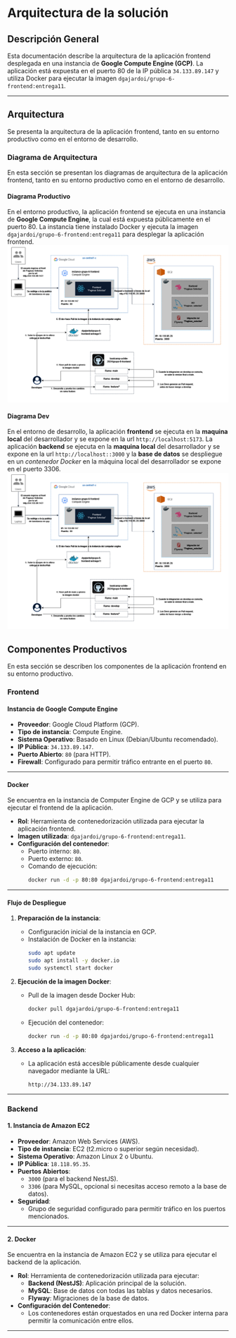 # Arquitectura de la solución

## Descripción General
Esta documentación describe la arquitectura de la aplicación frontend desplegada en una instancia de **Google Compute Engine (GCP)**. La aplicación está expuesta en el puerto 80 de la IP pública `34.133.89.147` y utiliza Docker para ejecutar la imagen `dgajardoi/grupo-6-frontend:entrega11`.

---

## Arquitectura
Se presenta la arquitectura de la aplicación frontend, tanto en su entorno productivo como en el entorno de desarrollo.

### **Diagrama de Arquitectura**
En esta sección se presentan los diagramas de arquitectura de la aplicación frontend, tanto en su entorno productivo como en el entorno de desarrollo.
#### Diagrama Productivo
En el entorno productivo, la aplicación frontend se ejecuta en una instancia de **Google Compute Engine**, la cual está expuesta públicamente en el puerto 80. La instancia tiene instalado Docker y ejecuta la imagen `dgajardoi/grupo-6-frontend:entrega11` para desplegar la aplicación frontend.
![Arquitectura Frontend](./public/arquitectura-frontend.png)

#### Diagrama Dev
En el entorno de desarrollo, la aplicación **frontend** se ejecuta en la **maquina local** del desarrollador y se expone en la url `http://localhost:5173`. La aplicación **backend** se ejecuta en la **maquina local** del desarrollador y se expone en la url `http://localhost::3000` y la **base de datos** se despliegue en un *contenedor Docker* en la máquina local del desarrollador se expone en el puerto 3306.
![Arquitectura Frontend](./public/arquitectura-frontend.png)


## Componentes Productivos
En esta sección se describen los componentes de la aplicación frontend en su entorno productivo.

### **Frontend**
#### **Instancia de Google Compute Engine**
- **Proveedor**: Google Cloud Platform (GCP).
- **Tipo de instancia**: Compute Engine.
- **Sistema Operativo**: Basado en Linux (Debian/Ubuntu recomendado).
- **IP Pública**: `34.133.89.147`.
- **Puerto Abierto**: `80` (para HTTP).
- **Firewall**: Configurado para permitir tráfico entrante en el puerto `80`.

---

#### **Docker**
Se encuentra en la instancia de Computer Engine de GCP y se utiliza para ejecutar el frontend de la aplicación.
- **Rol**: Herramienta de contenedorización utilizada para ejecutar la aplicación frontend.
- **Imagen utilizada**: `dgajardoi/grupo-6-frontend:entrega11`.
- **Configuración del contenedor**:
  - Puerto interno: `80`.
  - Puerto externo: `80`.
  - Comando de ejecución: 
    ```bash
    docker run -d -p 80:80 dgajardoi/grupo-6-frontend:entrega11
    ```

---

#### **Flujo de Despliegue**
1. **Preparación de la instancia**:
   - Configuración inicial de la instancia en GCP.
   - Instalación de Docker en la instancia:
     ```bash
     sudo apt update
     sudo apt install -y docker.io
     sudo systemctl start docker
     ```

2. **Ejecución de la imagen Docker**:
   - Pull de la imagen desde Docker Hub:
     ```bash
     docker pull dgajardoi/grupo-6-frontend:entrega11
     ```
   - Ejecución del contenedor:
     ```bash
     docker run -d -p 80:80 dgajardoi/grupo-6-frontend:entrega11
     ```

3. **Acceso a la aplicación**:
   - La aplicación está accesible públicamente desde cualquier navegador mediante la URL:
     ```
     http://34.133.89.147
     ```

---

### Backend

#### 1. **Instancia de Amazon EC2**
- **Proveedor**: Amazon Web Services (AWS).
- **Tipo de instancia**: EC2 (t2.micro o superior según necesidad).
- **Sistema Operativo**: Amazon Linux 2 o Ubuntu.
- **IP Pública**: `18.118.95.35`.
- **Puertos Abiertos**:
  - `3000` (para el backend NestJS).
  - `3306` (para MySQL, opcional si necesitas acceso remoto a la base de datos).
- **Seguridad**:
  - Grupo de seguridad configurado para permitir tráfico en los puertos mencionados.

---

#### 2. **Docker**
Se encuentra en la instancia de Amazon EC2 y se utiliza para ejecutar el backend de la aplicación.
- **Rol**: Herramienta de contenedorización utilizada para ejecutar:
  - **Backend (NestJS)**: Aplicación principal de la solución.
  - **MySQL**: Base de datos con todas las tablas y datos necesarios.
  - **Flyway**: Migraciones de la base de datos.
- **Configuración del Contenedor**:
  - Los contenedores están orquestados en una red Docker interna para permitir la comunicación entre ellos.

---
